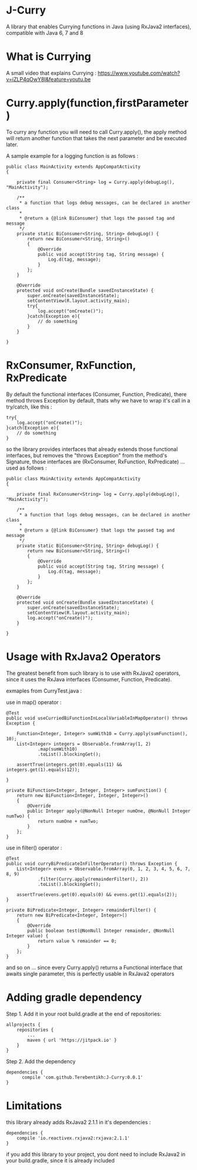 # J-Curry
A library that enables Currying functions in Java (using RxJava2 interfaces), compatible with Java 6, 7 and 8

# What is Currying

A small video that explains Currying : https://www.youtube.com/watch?v=iZLP4qOwY8I&feature=youtu.be

# Curry.apply(function,firstParameter)

To curry any function you will need to call Curry.apply(), the apply method will return another function that takes the next parameter and be executed later.

A sample example for a logging function is as follows :

    public class MainActivity extends AppCompatActivity
    {

        private final Consumer<String> log = Curry.apply(debugLog(), "MainActivity");
    
        /**
         * a function that logs debug messages, can be declared in another class
         *
         * @return a {@link BiConsumer} that logs the passed tag and message
         */
        private static BiConsumer<String, String> debugLog() {
            return new BiConsumer<String, String>()
            {
                @Override
                public void accept(String tag, String message) {
                    Log.d(tag, message);
                }
            };
        }
    
        @Override
        protected void onCreate(Bundle savedInstanceState) {
            super.onCreate(savedInstanceState);
            setContentView(R.layout.activity_main);
            try{
                log.accept("onCreate()");
            }catch(Exception e){
                // do something
            }
        }
    
    }

# RxConsumer, RxFunction, RxPredicate

By default the functional interfaces (Consumer, Function, Predicate), there method throws Exception by default, thats why we have 
to wrap it's call in a try/catch, like this :

    try{
        log.accept("onCreate()");
    }catch(Exception e){
        // do something
    }

so the library provides interfaces that already extends those functional interfaces, but removes the "throws Exception" from 
the method's Signature, those interfaces are (RxConsumer, RxFunction, RxPredicate) ... used as follows :

    public class MainActivity extends AppCompatActivity
    {

        private final RxConsumer<String> log = Curry.apply(debugLog(), "MainActivity");
    
        /**
         * a function that logs debug messages, can be declared in another class
         *
         * @return a {@link BiConsumer} that logs the passed tag and message
         */
        private static BiConsumer<String, String> debugLog() {
            return new BiConsumer<String, String>()
            {
                @Override
                public void accept(String tag, String message) {
                    Log.d(tag, message);
                }
            };
        }
    
        @Override
        protected void onCreate(Bundle savedInstanceState) {
            super.onCreate(savedInstanceState);
            setContentView(R.layout.activity_main);
            log.accept("onCreate()");
        }
    
    }
    
# Usage with RxJava2 Operators

The greatest benefit from such library is to use with RxJava2 operators, since it uses the RxJava interfaces (Consumer, Function, Predicate).

exmaples from CurryTest.java :

use in map() operator :

    @Test
    public void useCurriedBiFunctionInLocalVariableInMapOperator() throws Exception {

        Function<Integer, Integer> sumWith10 = Curry.apply(sumFunction(), 10);
        List<Integer> integers = Observable.fromArray(1, 2)
                .map(sumWith10)
                .toList().blockingGet();

        assertTrue(integers.get(0).equals(11) && integers.get(1).equals(12));

    }
    
    private BiFunction<Integer, Integer, Integer> sumFunction() {
        return new BiFunction<Integer, Integer, Integer>()
        {
            @Override
            public Integer apply(@NonNull Integer numOne, @NonNull Integer numTwo) {
                return numOne + numTwo;
            }
        };
    }

use in filter() operator :

    @Test
    public void curryBiPredicateInFilterOperator() throws Exception {
        List<Integer> evens = Observable.fromArray(0, 1, 2, 3, 4, 5, 6, 7, 8, 9)
                .filter(Curry.apply(remainderFilter(), 2))
                .toList().blockingGet();

        assertTrue(evens.get(0).equals(0) && evens.get(1).equals(2));
    }

    private BiPredicate<Integer, Integer> remainderFilter() {
        return new BiPredicate<Integer, Integer>()
        {
            @Override
            public boolean test(@NonNull Integer remainder, @NonNull Integer value) {
                return value % remainder == 0;
            }
        };
    }

and so on ... since every Curry.apply() returns a Functional interface that awaits single parameter, this is perfectly usable in RxJava2 operators 

# Adding gradle dependency

Step 1. Add it in your root build.gradle at the end of repositories:

    allprojects {
        repositories {
            ...
            maven { url 'https://jitpack.io' }
        }
    }
  
Step 2. Add the dependency
	  
    dependencies {
	      compile 'com.github.Terebentikh:J-Curry:0.0.1'
    }


# Limitations

this library already adds RxJava2 2.1.1 in it's dependencies :

    dependencies {
        compile 'io.reactivex.rxjava2:rxjava:2.1.1'
    }

if you add this library to your project, you dont need to include RxJava2 in your build.gradle, since it is already included
